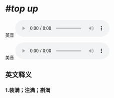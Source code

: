 # ***\#top up*** 
英音
<audio src="./media/top up1_AAC.aac" controls="controls"></audio>

美音
<audio src="./media/top up2_AAC.aac" controls="controls"></audio>



  

英文释义
---
### 1.**装满；注满；斟满**  



